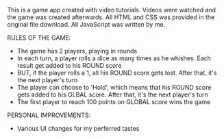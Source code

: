 This is a game app created with video tutorials.  Videos were watched and the game was created afterwards.
All HTML and CSS was provided in the original file download.
All JavaScript was written by me.

RULES OF THE GAME:
- The game has 2 players, playing in rounds
- In each turn, a player rolls a dice as many times as he whishes. Each result get added to his ROUND score
- BUT, if the player rolls a 1, all his ROUND score gets lost. After that, it's the next player's turn
- The player can choose to 'Hold', which means that his ROUND score gets added to his GLBAL score. After that, it's the next player's turn
- The first player to reach 100 points on GLOBAL score wins the game

PERSONAL IMPROVEMENTS:
- Various UI changes for my perferred tastes

